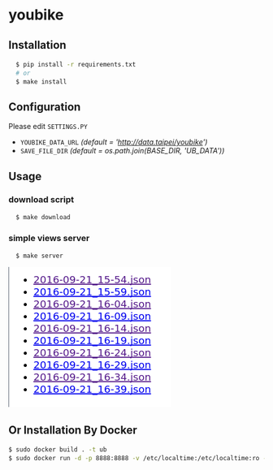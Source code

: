 # youbike

## Installation

```bash
  $ pip install -r requirements.txt
  # or
  $ make install
```

## Configuration

Please edit `SETTINGS.PY`

- `YOUBIKE_DATA_URL` *(default = 'http://data.taipei/youbike')*
- `SAVE_FILE_DIR` *(default = os.path.join(BASE_DIR, 'UB_DATA'))*

## Usage

### download script
``` bash
  $ make download
```

### simple views server
``` bash
  $ make server
```
![simple_server](./img/simple_server.png)

## Or Installation By Docker

```bash
$ sudo docker build . -t ub
$ sudo docker run -d -p 8888:8888 -v /etc/localtime:/etc/localtime:ro -v /home/{User}/ub_data:/opt/app/data ub
```
